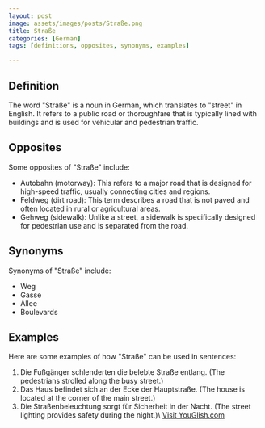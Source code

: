 ```yaml
---
layout: post
image: assets/images/posts/Straße.png
title: Straße
categories: [German]
tags: [definitions, opposites, synonyms, examples]

---
```


## Definition
The word "Straße" is a noun in German, which translates to "street" in English. It refers to a public road or thoroughfare that is typically lined with buildings and is used for vehicular and pedestrian traffic. 

## Opposites
Some opposites of "Straße" include:

- Autobahn (motorway): This refers to a major road that is designed for high-speed traffic, usually connecting cities and regions.
- Feldweg (dirt road): This term describes a road that is not paved and often located in rural or agricultural areas.
- Gehweg (sidewalk): Unlike a street, a sidewalk is specifically designed for pedestrian use and is separated from the road.

## Synonyms
Synonyms of "Straße" include:

- Weg
- Gasse
- Allee
- Boulevards

## Examples
Here are some examples of how "Straße" can be used in sentences:

1. Die Fußgänger schlenderten die belebte Straße entlang. (The pedestrians strolled along the busy street.)
2. Das Haus befindet sich an der Ecke der Hauptstraße. (The house is located at the corner of the main street.)
3. Die Straßenbeleuchtung sorgt für Sicherheit in der Nacht. (The street lighting provides safety during the night.)\ <a id="yg-widget-0" class="youglish-widget" data-query="Straße" data-lang="german" data-components="8412" data-auto-start="0" data-bkg-color="theme_light" data-title="How%20to%20pronounce%20Straße%20in%20German"  rel="nofollow" href="https://youglish.com">Visit YouGlish.com</a><script async src="https://youglish.com/public/emb/widget.js" charset="utf-8"></script>
